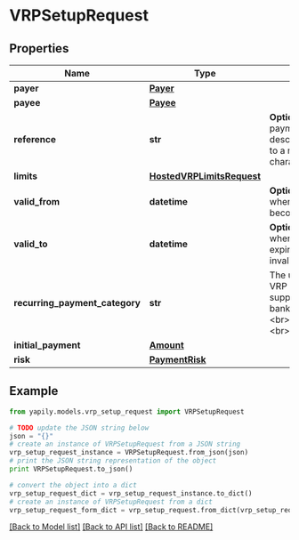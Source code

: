 # VRPSetupRequest


## Properties
Name | Type | Description | Notes
------------ | ------------- | ------------- | -------------
**payer** | [**Payer**](Payer.md) |  | [optional] 
**payee** | [**Payee**](Payee.md) |  | 
**reference** | **str** | __Optional__. The payment reference or description. Limited to a maximum of 18 characters long. | [optional] 
**limits** | [**HostedVRPLimitsRequest**](HostedVRPLimitsRequest.md) |  | [optional] 
**valid_from** | **datetime** | __Optional__. Start date when the consent becomes valid. | [optional] 
**valid_to** | **datetime** | __Optional__. End date when the consent expires and becomes invalid. | [optional] 
**recurring_payment_category** | **str** | The use-case for the VRP consent supported by the bank. Allowed values: &lt;br&gt;&#x60;ONGOING&#x60; &lt;br&gt;&#x60;SUBSCRIPTION&#x60; | [optional] 
**initial_payment** | [**Amount**](Amount.md) |  | [optional] 
**risk** | [**PaymentRisk**](PaymentRisk.md) |  | [optional] 

## Example

```python
from yapily.models.vrp_setup_request import VRPSetupRequest

# TODO update the JSON string below
json = "{}"
# create an instance of VRPSetupRequest from a JSON string
vrp_setup_request_instance = VRPSetupRequest.from_json(json)
# print the JSON string representation of the object
print VRPSetupRequest.to_json()

# convert the object into a dict
vrp_setup_request_dict = vrp_setup_request_instance.to_dict()
# create an instance of VRPSetupRequest from a dict
vrp_setup_request_form_dict = vrp_setup_request.from_dict(vrp_setup_request_dict)
```
[[Back to Model list]](../README.md#documentation-for-models) [[Back to API list]](../README.md#documentation-for-api-endpoints) [[Back to README]](../README.md)


